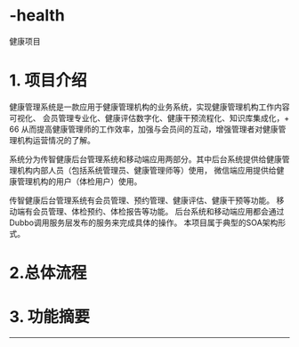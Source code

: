 # -health

健康项目

# 1. 项目介绍

健康管理系统是一款应用于健康管理机构的业务系统，实现健康管理机构工作内容可视化、
会员管理专业化、健康评估数字化、健康干预流程化、知识库集成化，+
66
从而提高健康管理师的工作效率，加强与会员间的互动，增强管理者对健康管理机构运营情况的了解。

系统分为传智健康后台管理系统和移动端应用两部分。其中后台系统提供给健康管理机构内部人员（包括系统管理员、健康管理师等）使用，
微信端应用提供给健康管理机构的用户（体检用户）使用。

传智健康后台管理系统有会员管理、预约管理、健康评估、健康干预等功能。
移动端有会员管理、体检预约、体检报告等功能。
后台系统和移动端应用都会通过Dubbo调用服务层发布的服务来完成具体的操作。
本项目属于典型的SOA架构形式。

# 2.总体流程



# 3. 功能摘要



------------------

